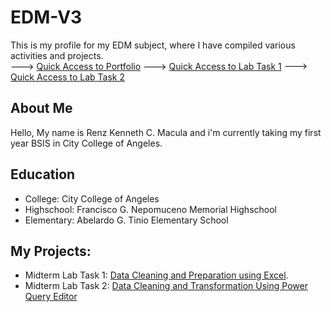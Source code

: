 # EDM-V3
This is my profile for my EDM subject, where I have compiled various activities and projects.
<br>
---> [Quick Access to Portfolio](https://referenz18.github.io/EDM-V3/) 
---> [Quick Access to Lab Task 1](https://github.com/ReferenZ18/Midterm-Lab-Task-1-Data-Cleaning-and-Preparation-using-Excel)
---> [Quick Access to Lab Task 2](https://github.com/ReferenZ18/Midterm-Lab-Task-2-Data-Cleaning-and-Transformation-Using-Power-Query-Editor)
## About Me
Hello, My name is Renz Kenneth C. Macula and i'm currently taking my first year BSIS in City College of Angeles.
## Education
- College: City College of Angeles
- Highschool: Francisco G. Nepomuceno Memorial Highschool
- Elementary: Abelardo G. Tinio Elementary School
## My Projects:
- Midterm Lab Task 1: [Data Cleaning and Preparation using Excel](https://referenz18.github.io/Midterm-Lab-Task-1-Data-Cleaning-and-Preparation-using-Excel/).
- Midterm Lab Task 2: [Data Cleaning and Transformation Using Power Query Editor](https://referenz18.github.io/Midterm-Lab-Task-2-Data-Cleaning-and-Transformation-Using-Power-Query-Editor/)
